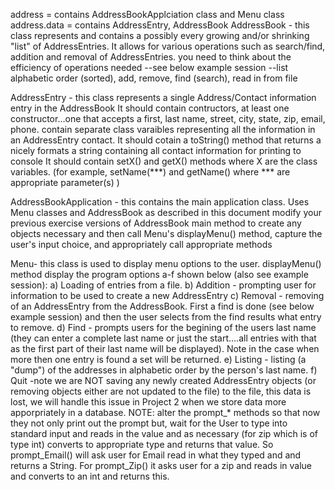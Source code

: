 address = contains AddressBookApplciation class and Menu class
address.data = contains AddressEntry, AddressBook
AddressBook - this class represents and contains a possibly every growing and/or shrinking "list" of AddressEntries. It allows for various operations such as search/find, addition and removal of AddressEntries.
you need to think about the efficiency of operations needed --see below example session --list alphabetic order (sorted), add, remove, find (search), read in from file

AddressEntry - this class represents a single Address/Contact information entry in the AddressBook
It should contain contructors, at least one constructor…one that accepts a first, last name, street, city, state, zip, email, phone.
contain separate class varaibles representing all the information in an AddressEntry contact.
It should cotain a toString() method that returns a nicely formats a string containing all contact information for printing to console
It should contain setX() and getX() methods where X are the class variables. (for example, setName(***) and getName() where *** are appropriate parameter(s) )

AddressBookApplication - this contains the main application class.
Uses Menu classes and AddressBook as described in this document
modify your previous exercise versions of AddressBook main method to create any objects necessary and then call Menu's displayMenu() method, capture the user's input choice, and appropriately call appropriate methods

Menu- this class is used to display menu options to the user.
displayMenu() method display the program options a-f shown below (also see example session):
a) Loading of entries from a file.
b) Addition - prompting user for information to be used to create a new AddressEntry
c) Removal - removing of an AddressEntry from the AddressBook. First a find is done (see below example session) and then the user selects from the find results what entry to remove.
d) Find - prompts users for the begining of the users last name (they can enter a complete last name or just the start....all entries with that as the first part of their last name will be displayed). Note in the case when more then one entry is found a set will be returned.
e) Listing - listing (a "dump") of the addresses in alphabetic order by the person's last name.
f) Quit -note we are NOT saving any newly created AddressEntry objects (or removing objects either are not updated to the file) to the file, this data is lost, we will handle this issue in Project 2 when we store data more apporpriately in a database.
NOTE: alter the prompt_* methods so that now they not only print out the prompt but, wait for the User to type into standard input and reads in the value and as necessary (for zip which is of type int) converts to appropriate type and returns that value. So prompt_Email() will ask user for Email read in what they typed and and returns a String. For prompt_Zip() it asks user for a zip and reads in value and converts to an int and returns this.
